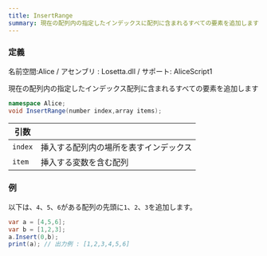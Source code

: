 ```yaml
---
title: InsertRange
summary: 現在の配列内の指定したインデックスに配列に含まれるすべての要素を追加します
---
```

### 定義
名前空間:Alice / アセンブリ : Losetta.dll / サポート: AliceScript1

現在の配列内の指定したインデックス配列に含まれるすべての要素を追加します

```cs title="AliceScript"
namespace Alice;
void InsertRange(number index,array items);
```

|引数| |
|-|-|
|`index`|挿入する配列内の場所を表すインデックス|
|`item`|挿入する変数を含む配列|


### 例
以下は、`4`、`5`、`6`がある配列の先頭に`1`、`2`、`3`を追加します。

```cs title="AliceScript"
var a = [4,5,6];
var b = [1,2,3];
a.Insert(0,b);
print(a); // 出力例 : [1,2,3,4,5,6]
```
